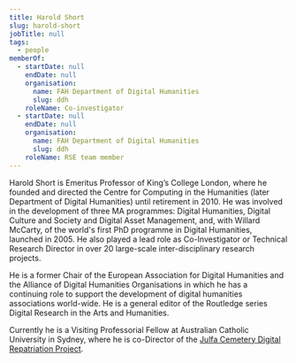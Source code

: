 ```yaml
---
title: Harold Short
slug: harold-short
jobTitle: null
tags:
  - people
memberOf:
  - startDate: null
    endDate: null
    organisation:
      name: FAH Department of Digital Humanities
      slug: ddh
    roleName: Co-investigator
  - startDate: null
    endDate: null
    organisation:
      name: FAH Department of Digital Humanities
      slug: ddh
    roleName: RSE team member
---
```


Harold Short is Emeritus Professor of King’s College London, where he founded and directed the Centre for Computing in the Humanities (later Department of Digital Humanities) until retirement in 2010. He was involved in the development of three MA programmes: Digital Humanities, Digital Culture and Society and Digital Asset Management, and, with Willard McCarty, of the world's first PhD programme in Digital Humanities, launched in 2005. He also played a lead role as Co-Investigator or Technical Research Director in over 20 large-scale inter-disciplinary research projects.

He is a former Chair of the European Association for Digital Humanities and the Alliance of Digital Humanities Organisations in which he has a continuing role to support the development of digital humanities associations world-wide. He is a general editor of the Routledge series Digital Research in the Arts and Humanities.

Currently he is a Visiting Professorial Fellow at Australian Catholic University in Sydney, where he is co-Director of the [Julfa Cemetery Digital Repatriation Project](https://julfaproject.wordpress.com/).

